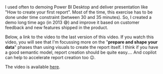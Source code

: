 I used often to demoing Power BI Desktop and deliver presentation like "How to create your first report". Most of the time, this exercise has to be done under time constraint (between 30 and 35 minutes).
So, I created a demo long time ago (in 2013 😅) and improve it based on customer feedback and new features shipped in the product.

Below, a link to the video to the last version of this video. If you watch this video, you will see that I'm focussing more on the 
"**prepare and shape your data**" phases than using visuals to create the report itself. 
I think if you have a good semantic model, report creation should be quite easy.... And copilot can help to accelerate report creation too 
😉.

The video is available [here](https://youtu.be/uNLUxPaX4ko).
